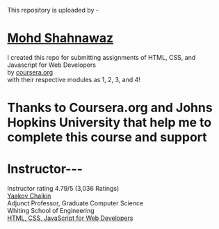 This repository is uploaded by - 
# [Mohd Shahnawaz](https://www.linkedin.com/in/shahkhan77)
I created this repo for submitting assignments of HTML, CSS, and Javascript for Web Developers <br />
by [coursera.org](https://www.coursera.org/learn/html-css-javascript-for-web-developers)<br />
with their respective modules as 1, 2, 3, and 4!


# Thanks to Coursera.org and Johns Hopkins University that help me to complete this course and support


# Instructor---
Instructor rating
4.79/5 (3,036 Ratings)<br />
[Yaakov Chaikin](https://www.linkedin.com/in/yaakovchaikin)<br />
Adjunct Professor, Graduate Computer Science<br />
Whiting School of Engineering<br />
[HTML, CSS, JavaScript for Web Developers](https://www.coursera.org/learn/html-css-javascript-for-web-developers)
